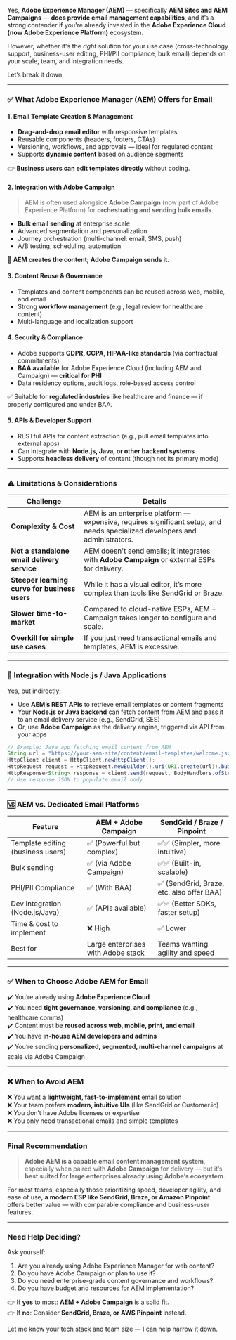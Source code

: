 Yes, **Adobe Experience Manager (AEM)** — specifically **AEM Sites and AEM Campaigns** — **does provide email management capabilities**, and it’s a strong contender if you're already invested in the **Adobe Experience Cloud (now Adobe Experience Platform)** ecosystem.

However, whether it's the *right* solution for your use case (cross-technology support, business-user editing, PHI/PII compliance, bulk email) depends on your scale, team, and integration needs.

Let’s break it down:

---

### ✅ What Adobe Experience Manager (AEM) Offers for Email

#### 1. **Email Template Creation & Management**
- **Drag-and-drop email editor** with responsive templates
- Reusable components (headers, footers, CTAs)
- Versioning, workflows, and approvals — ideal for regulated content
- Supports **dynamic content** based on audience segments

👉 **Business users can edit templates directly** without coding.

#### 2. **Integration with Adobe Campaign**
> AEM is often used alongside **Adobe Campaign** (now part of Adobe Experience Platform) for **orchestrating and sending bulk emails**.

- **Bulk email sending** at enterprise scale
- Advanced segmentation and personalization
- Journey orchestration (multi-channel: email, SMS, push)
- A/B testing, scheduling, automation

📌 **AEM creates the content; Adobe Campaign sends it.**

#### 3. **Content Reuse & Governance**
- Templates and content components can be reused across web, mobile, and email
- Strong **workflow management** (e.g., legal review for healthcare content)
- Multi-language and localization support

#### 4. **Security & Compliance**
- Adobe supports **GDPR, CCPA, HIPAA-like standards** (via contractual commitments)
- **BAA available** for Adobe Experience Cloud (including AEM and Campaign) — **critical for PHI**
- Data residency options, audit logs, role-based access control

✅ Suitable for **regulated industries** like healthcare and finance — if properly configured and under BAA.

#### 5. **APIs & Developer Support**
- RESTful APIs for content extraction (e.g., pull email templates into external apps)
- Can integrate with **Node.js, Java, or other backend systems**
- Supports **headless delivery** of content (though not its primary mode)

---

### ⚠️ Limitations & Considerations

| Challenge | Details |
|--------|--------|
| **Complexity & Cost** | AEM is an enterprise platform — expensive, requires significant setup, and needs specialized developers and administrators. |
| **Not a standalone email delivery service** | AEM doesn't send emails; it integrates with **Adobe Campaign** or external ESPs for delivery. |
| **Steeper learning curve for business users** | While it has a visual editor, it’s more complex than tools like SendGrid or Braze. |
| **Slower time-to-market** | Compared to cloud-native ESPs, AEM + Campaign takes longer to configure and scale. |
| **Overkill for simple use cases** | If you just need transactional emails and templates, AEM is excessive. |

---

### 🔧 Integration with Node.js / Java Applications

Yes, but indirectly:

- Use **AEM’s REST APIs** to retrieve email templates or content fragments
- Your **Node.js or Java backend** can fetch content from AEM and pass it to an email delivery service (e.g., SendGrid, SES)
- Or, use **Adobe Campaign** as the delivery engine, triggered via API from your apps

```java
// Example: Java app fetching email content from AEM
String url = "https://your-aem-site/content/email-templates/welcome.json";
HttpClient client = HttpClient.newHttpClient();
HttpRequest request = HttpRequest.newBuilder().uri(URI.create(url)).build();
HttpResponse<String> response = client.send(request, BodyHandlers.ofString());
// Use response JSON to populate email body
```

---

### 🆚 AEM vs. Dedicated Email Platforms

| Feature | AEM + Adobe Campaign | SendGrid / Braze / Pinpoint |
|-------|------------------------|------------------------------|
| Template editing (business users) | ✅ (Powerful but complex) | ✅✅ (Simpler, more intuitive) |
| Bulk sending | ✅ (via Adobe Campaign) | ✅✅ (Built-in, scalable) |
| PHI/PII Compliance | ✅ (With BAA) | ✅ (SendGrid, Braze, etc. also offer BAA) |
| Dev integration (Node.js/Java) | ✅ (APIs available) | ✅✅ (Better SDKs, faster setup) |
| Time & cost to implement | ❌ High | ✅ Lower |
| Best for | Large enterprises with Adobe stack | Teams wanting agility and speed |

---

### ✅ When to Choose Adobe AEM for Email

✔️ You’re already using **Adobe Experience Cloud**  
✔️ You need **tight governance, versioning, and compliance** (e.g., healthcare comms)  
✔️ Content must be **reused across web, mobile, print, and email**  
✔️ You have **in-house AEM developers and admins**  
✔️ You’re sending **personalized, segmented, multi-channel campaigns** at scale via Adobe Campaign

---

### ❌ When to Avoid AEM

❌ You want a **lightweight, fast-to-implement** email solution  
❌ Your team prefers **modern, intuitive UIs** (like SendGrid or Customer.io)  
❌ You don’t have Adobe licenses or expertise  
❌ You only need transactional emails and simple templates

---

### Final Recommendation

> **Adobe AEM is a capable email content management system**, especially when paired with **Adobe Campaign** for delivery — but it’s **best suited for large enterprises already using Adobe’s ecosystem**.

For most teams, especially those prioritizing speed, developer agility, and ease of use, **a modern ESP like SendGrid, Braze, or Amazon Pinpoint** offers better value — with comparable compliance and business-user features.

---

### Need Help Deciding?

Ask yourself:
1. Are you already using Adobe Experience Manager for web content?
2. Do you have Adobe Campaign or plan to use it?
3. Do you need enterprise-grade content governance and workflows?
4. Do you have budget and resources for AEM implementation?

👉 If **yes** to most: **AEM + Adobe Campaign** is a solid fit.  
👉 If **no**: Consider **SendGrid, Braze, or AWS Pinpoint** instead.

Let me know your tech stack and team size — I can help narrow it down.